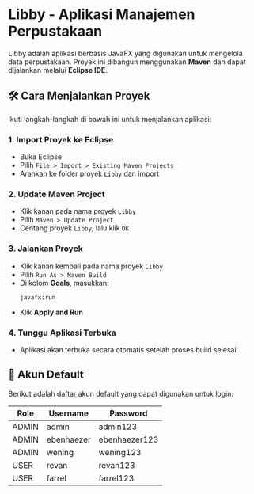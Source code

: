 
# Libby - Aplikasi Manajemen Perpustakaan

Libby adalah aplikasi berbasis JavaFX yang digunakan untuk mengelola data perpustakaan. Proyek ini dibangun menggunakan **Maven** dan dapat dijalankan melalui **Eclipse IDE**.

## 🛠 Cara Menjalankan Proyek

Ikuti langkah-langkah di bawah ini untuk menjalankan aplikasi:

### 1. Import Proyek ke Eclipse
- Buka Eclipse
- Pilih `File > Import > Existing Maven Projects`
- Arahkan ke folder proyek `Libby` dan import

### 2. Update Maven Project
- Klik kanan pada nama proyek `Libby`
- Pilih `Maven > Update Project`
- Centang proyek `Libby`, lalu klik `OK`

### 3. Jalankan Proyek
- Klik kanan kembali pada nama proyek `Libby`
- Pilih `Run As > Maven Build`
- Di kolom **Goals**, masukkan:
  ```
  javafx:run
  ```
- Klik **Apply and Run**

### 4. Tunggu Aplikasi Terbuka
- Aplikasi akan terbuka secara otomatis setelah proses build selesai.

## 🔐 Akun Default

Berikut adalah daftar akun default yang dapat digunakan untuk login:

| Role  | Username     | Password        |
|-------|--------------|-----------------|
| ADMIN | admin        | admin123        |
| ADMIN | ebenhaezer   | ebenhaezer123   |
| ADMIN | wening       | wening123       |
| USER  | revan        | revan123        |
| USER  | farrel       | farrel123       |
